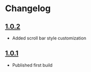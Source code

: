# Changelog

## [1.0.2](https://github.com/elishaterada/feathercss/compare/v1.0.1...v1.0.2)
- Added scroll bar style customization


## [1.0.1](https://github.com/elishaterada/feathercss/compare/v1.0.0...v1.0.1)
- Published first build
